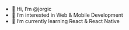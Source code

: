 - 👋 Hi, I’m @jorgic
- 👀 I’m interested in Web & Mobile Development
- 🌱 I’m currently learning React & React Native
